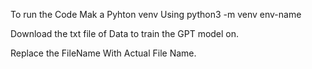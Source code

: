 To run the Code
Mak a Pyhton venv Using 
python3 -m venv env-name

Download the txt file of Data to train the GPT model on.

Replace the FileName With Actual File Name.
